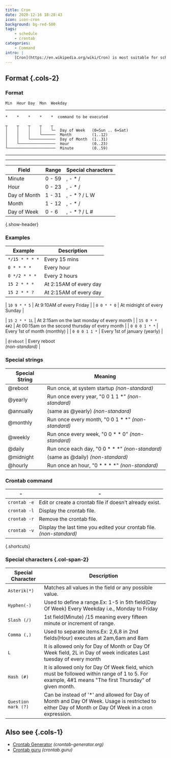 ```yaml
---
title: Cron
date: 2020-12-16 18:28:43
icon: icon-cron
background: bg-red-500
tags:
    - schedule
    - crontab
categories:
    - Command
intro: |
    [Cron](https://en.wikipedia.org/wiki/Cron) is most suitable for scheduling repetitive tasks. Scheduling one-time tasks can be accomplished using the associated at utility.
---
```



Format {.cols-2}
------

### Format

```
Min  Hour Day  Mon  Weekday
```

-------

```
*    *    *    *    *  command to be executed
```

```
┬    ┬    ┬    ┬    ┬
│    │    │    │    └─  Day of Week   (0=Sun .. 6=Sat)
│    │    │    └──────  Month         (1..12)
│    │    └───────────  Day of Month  (1..31)
│    └────────────────  Hour          (0..23)
└─────────────────────  Minute        (0..59)
```

------
------

| Field        | Range  | Special characters |
|--------------|--------|--------------------|
| Minute       | 0 - 59 | , - * /            |
| Hour         | 0 - 23 | , - * /            |
| Day of Month | 1 - 31 | , - * ? / L W      |
| Month        | 1 - 12 | , - * /            |
| Day of Week  | 0 - 6  | , - * ? / L #      |
{.show-header}


### Examples

| Example        | Description                                          |
|----------------|------------------------------------------------------|
| `*/15 * * * *` | Every 15 mins                                        |
| `0 * * * *`    | Every hour                                           |
| `0 */2 * * *`  | Every 2 hours                                        |
| `15 2 * * *`   | At 2:15AM of every day                               |
| `15 2 * * ?`   | At 2:15AM of every day                               |

| `10 9 * * 5`   | At 9:10AM of every Friday                            |
| `0 0 * * 0`    | At midnight of every Sunday                          |

| `15 2 * * 1L`  | At 2:15am on the last monday of every month          |
| `15 0 * * 4#2` | At 00:15am on the second thursday of every month     |
| `0 0 0 1 * *`  | Every 1st of month (monthly)                         |
| `0 0 0 1 1 *`  | Every 1st of january (yearly)                        |

| `@reboot`      | Every reboot <br>_(non-standard)_                        |


### Special strings

| Special String | Meaning                                            |
|----------------|----------------------------------------------------|
| @reboot        | Run once, at system startup _(non-standard)_       |
| @yearly        | Run once every year, "0 0 1 1 *" _(non-standard)_  |
| @annually      | (same as @yearly) _(non-standard)_                 |
| @monthly       | Run once every month, "0 0 1 * *" _(non-standard)_ |
| @weekly        | Run once every week, "0 0 * * 0" _(non-standard)_  |
| @daily         | Run once each day, "0 0 * * *" _(non-standard)_    |
| @midnight      | (same as @daily) _(non-standard)_                  |
| @hourly        | Run once an hour, "0 * * * *" _(non-standard)_     |


### Crontab command


| - | - |
|------|-------------------------------------------------------------------------|
| `crontab -e` | Edit or create a crontab file if doesn’t already exist.         |
| `crontab -l` | Display the crontab file.                                       |
| `crontab -r` | Remove the crontab file.                                        |
| `crontab -v` | Display the last time you edited your crontab file.<br>_(non-standard)_ |
{.shortcuts}


### Special characters {.col-span-2}
| Special Character | Description                                                                                                                                          |
|---------------------|------------------------------------------------------------------------------------------------------------------------------------------------------|
| `Asterik(*)`        | Matches all values in the field or any possible value.                                                                                               |
| `Hyphen(-)`         | Used to define a range.Ex: 1-5 in 5th field(Day Of Week) Every Weekday i.e., Monday to Friday                                                        |
| `Slash (/)`         | 1st field(Minute) /15 meaning every fifteen minute or increment of range.                                                                            |
| `Comma (,)`         | Used to separate items.Ex: 2,6,8 in 2nd fields(Hour) executes at 2am,6am and 8am                                                                     |
| `L`                 | It is allowed only for Day of Month or Day Of Week field, 2L in Day of week indicates Last tuesday of every month                                    |
| `Hash (#)`          | It is allowed only for Day Of Week field, which must be followed within range of 1 to 5. For example, 4#1 means "The first Thursday" of given month. |
| `Question mark (?)` | Can be instead of '*' and allowed for Day of Month and Day Of Week. Usage is restricted to either Day of Month or Day Of Week in a cron expression.  |



## Also see {.cols-1}

* [Crontab Generator](https://crontab-generator.org/) _(crontab-generator.org)_
* [Crontab guru](https://crontab.guru/) _(crontab.guru)_
